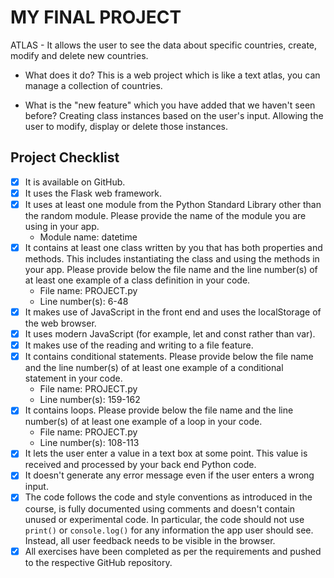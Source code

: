 # MY FINAL PROJECT
ATLAS - It allows the user to see the data about specific countries, create, modify and delete new countries.

- What does it do?
  This is a web project which is like a text atlas, you can manage a collection of countries.

- What is the "new feature" which you have added that we haven't seen before?
  Creating class instances based on the user's input. Allowing the user to modify, display or delete those instances.

## Project Checklist
- [x] It is available on GitHub.
- [x] It uses the Flask web framework.
- [x] It uses at least one module from the Python Standard Library other than the random module.
  Please provide the name of the module you are using in your app.
  - Module name: datetime
- [x] It contains at least one class written by you that has both properties and methods.
  This includes instantiating the class and using the methods in your app.
  Please provide below the file name and the line number(s) of at least one example of a class definition in your code.
  - File name: PROJECT.py
  - Line number(s): 6-48
- [x] It makes use of JavaScript in the front end and uses the localStorage of the web browser.
- [x] It uses modern JavaScript (for example, let and const rather than var).
- [x] It makes use of the reading and writing to a file feature.
- [x] It contains conditional statements. Please provide below the file name and the line number(s) of at least
  one example of a conditional statement in your code.
  - File name: PROJECT.py
  - Line number(s): 159-162
- [x] It contains loops. Please provide below the file name and the line number(s) of at least
  one example of a loop in your code.
  - File name: PROJECT.py
  - Line number(s): 108-113
- [x] It lets the user enter a value in a text box at some point.
  This value is received and processed by your back end Python code.
- [x] It doesn't generate any error message even if the user enters a wrong input.
- [x] The code follows the code and style conventions as introduced in the course, is fully documented using comments and doesn't contain unused or experimental code.
  In particular, the code should not use `print()` or `console.log()` for any information the app user should see. Instead, all user feedback needs to be visible in the browser.
- [x] All exercises have been completed as per the requirements and pushed to the respective GitHub repository.
